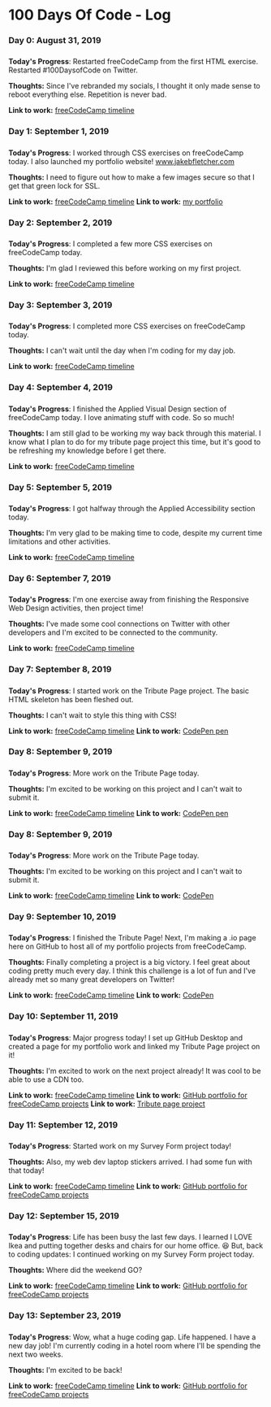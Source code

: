 # 100 Days Of Code - Log

### Day 0: August 31, 2019
#####

**Today's Progress**: Restarted freeCodeCamp from the first HTML exercise. Restarted #100DaysofCode on Twitter.

**Thoughts:** Since I've rebranded my socials, I thought it only made sense to reboot everything else. Repetition is never bad.

**Link to work:** [freeCodeCamp timeline](https://www.freecodecamp.org/hexcodebee)

### Day 1: September 1, 2019
#####

**Today's Progress**: I worked through CSS exercises on freeCodeCamp today. I also launched my portfolio website! www.jakebfletcher.com

**Thoughts:** I need to figure out how to make a few images secure so that I get that green lock for SSL.

**Link to work:** [freeCodeCamp timeline](https://www.freecodecamp.org/hexcodebee)
**Link to work:** [my portfolio](https://www.jakebfletcher.com)

### Day 2: September 2, 2019
#####

**Today's Progress**: I completed a few more CSS exercises on freeCodeCamp today.

**Thoughts:** I'm glad I reviewed this before working on my first project.

**Link to work:** [freeCodeCamp timeline](https://www.freecodecamp.org/hexcodebee)

### Day 3: September 3, 2019
#####

**Today's Progress**: I completed more CSS exercises on freeCodeCamp today.

**Thoughts:** I can't wait until the day when I'm coding for my day job.

**Link to work:** [freeCodeCamp timeline](https://www.freecodecamp.org/hexcodebee)

### Day 4: September 4, 2019
#####

**Today's Progress**: I finished the Applied Visual Design section of freeCodeCamp today. I love animating stuff with code. So so much!

**Thoughts:** I am still glad to be working my way back through this material. I know what I plan to do for my tribute page project this time, but it's good to be refreshing my knowledge before I get there.

**Link to work:** [freeCodeCamp timeline](https://www.freecodecamp.org/hexcodebee)

### Day 5: September 5, 2019
#####

**Today's Progress**: I got halfway through the Applied Accessibility section today.

**Thoughts:** I'm very glad to be making time to code, despite my current time limitations and other activities.

**Link to work:** [freeCodeCamp timeline](https://www.freecodecamp.org/hexcodebee)

### Day 6: September 7, 2019
#####

**Today's Progress**: I'm one exercise away from finishing the Responsive Web Design activities, then project time!

**Thoughts:** I've made some cool connections on Twitter with other developers and I'm excited to be connected to the community.

**Link to work:** [freeCodeCamp timeline](https://www.freecodecamp.org/hexcodebee)

### Day 7: September 8, 2019
#####

**Today's Progress**: I started work on the Tribute Page project. The basic HTML skeleton has been fleshed out.

**Thoughts:** I can't wait to style this thing with CSS!

**Link to work:** [freeCodeCamp timeline](https://www.freecodecamp.org/hexcodebee)
**Link to work:** [CodePen pen](https://codepen.io/hexcodebee/pen/jONZzjp)


### Day 8: September 9, 2019
#####

**Today's Progress**: More work on the Tribute Page today.

**Thoughts:** I'm excited to be working on this project and I can't wait to submit it.

**Link to work:** [freeCodeCamp timeline](https://www.freecodecamp.org/hexcodebee)
**Link to work:** [CodePen pen](https://codepen.io/hexcodebee/pen/jONZzjp)

### Day 8: September 9, 2019
#####

**Today's Progress**: More work on the Tribute Page today.

**Thoughts:** I'm excited to be working on this project and I can't wait to submit it.

**Link to work:** [freeCodeCamp timeline](https://www.freecodecamp.org/hexcodebee)
**Link to work:** [CodePen](https://codepen.io/hexcodebee)

### Day 9: September 10, 2019
#####

**Today's Progress**: I finished the Tribute Page! Next, I'm making a .io page here on GitHub to host all of my portfolio projects from freeCodeCamp.

**Thoughts:** Finally completing a project is a big victory. I feel great about coding pretty much every day. I think this challenge is a lot of fun and I've already met so many great developers on Twitter!

**Link to work:** [freeCodeCamp timeline](https://www.freecodecamp.org/hexcodebee)
**Link to work:** [CodePen](https://codepen.io/hexcodebee)

### Day 10: September 11, 2019
#####

**Today's Progress**: Major progress today! I set up GitHub Desktop and created a page for my portfolio work and linked my Tribute Page project on it!

**Thoughts:** I'm excited to work on the next project already! It was cool to be able to use a CDN too.

**Link to work:** [freeCodeCamp timeline](https://www.freecodecamp.org/hexcodebee)
**Link to work:** [GitHub portfolio for freeCodeCamp projects](https://hexcodebee.github.io)
**Link to work:** [Tribute page project](https://hexcodebee.github.io/tribute/index.html)

### Day 11: September 12, 2019
#####

**Today's Progress**: Started work on my Survey Form project today!

**Thoughts:** Also, my web dev laptop stickers arrived. I had some fun with that today!

**Link to work:** [freeCodeCamp timeline](https://www.freecodecamp.org/hexcodebee)
**Link to work:** [GitHub portfolio for freeCodeCamp projects](https://hexcodebee.github.io)

### Day 12: September 15, 2019
#####

**Today's Progress**: Life has been busy the last few days. I learned I LOVE Ikea and putting together desks and chairs for our home office. 😆 But, back to coding updates: I continued working on my Survey Form project today.

**Thoughts:** Where did the weekend GO?

**Link to work:** [freeCodeCamp timeline](https://www.freecodecamp.org/hexcodebee)
**Link to work:** [GitHub portfolio for freeCodeCamp projects](https://hexcodebee.github.io)

### Day 13: September 23, 2019
#####

**Today's Progress**: Wow, what a huge coding gap. Life happened. I have a new day job! I'm currently coding in a hotel room where I'll be spending the next two weeks.

**Thoughts:** I'm excited to be back!

**Link to work:** [freeCodeCamp timeline](https://www.freecodecamp.org/hexcodebee)
**Link to work:** [GitHub portfolio for freeCodeCamp projects](https://hexcodebee.github.io)
